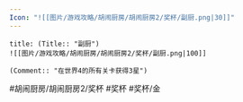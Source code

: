 ```yaml
---
Icon: "![[图片/游戏攻略/胡闹厨房/胡闹厨房2/奖杯/副厨.png|30]]"
---
```

```ad-common-gold-trophy
title: (Title:: "副厨")
![[图片/游戏攻略/胡闹厨房/胡闹厨房2/奖杯/副厨.png|100]]

(Comment:: "在世界4的所有关卡获得3星")
```

#胡闹厨房/胡闹厨房2/奖杯 #奖杯 #奖杯/金
